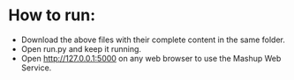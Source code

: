 # How to run:
* Download the above files with their complete content in the same folder.
* Open run.py and keep it running.
* Open http://127.0.0.1:5000 on any web browser to use the Mashup Web Service.
